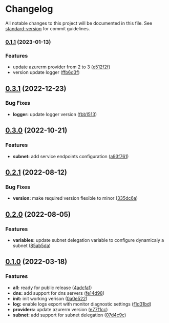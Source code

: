 # Changelog

All notable changes to this project will be documented in this file. See [standard-version](https://github.com/conventional-changelog/standard-version) for commit guidelines.

### [0.1.1](https://github.com/padok-team/terraform-azurerm-network/compare/v0.3.1...v0.1.1) (2023-01-13)


### Features

* update azurerm provider from 2 to 3 ([e512f2f](https://github.com/padok-team/terraform-azurerm-network/commit/e512f2f3b08ab7d669d0385657fbca4d930cf2e7))
* version update logger ([ffb6d3f](https://github.com/padok-team/terraform-azurerm-network/commit/ffb6d3f5ce1ee0d9cd81bac4e6561fc25882eb21))

## [0.3.1](https://github.com/padok-team/terraform-azurerm-network/compare/v0.3.0...v0.3.1) (2022-12-23)


### Bug Fixes

* **logger:** update logger version ([fbb1513](https://github.com/padok-team/terraform-azurerm-network/commit/fbb1513734b780eeca232158d8af30a7439b4c98))

## [0.3.0](https://github.com/padok-team/terraform-azurerm-network/compare/v0.2.1...v0.3.0) (2022-10-21)


### Features

* **subnet:** add service endpoints configuration ([a93f761](https://github.com/padok-team/terraform-azurerm-network/commit/a93f7615c8481d9fb0146d29dcda86154de41e62))

## [0.2.1](https://github.com/padok-team/terraform-azurerm-network/compare/v0.2.0...v0.2.1) (2022-08-12)


### Bug Fixes

* **version:** make required version flexible to minor ([335dc6a](https://github.com/padok-team/terraform-azurerm-network/commit/335dc6acd954167ad4e12a7e437e42a3fb57fa09))

## [0.2.0](https://github.com/padok-team/terraform-azurerm-network/compare/v0.1.0...v0.2.0) (2022-08-05)


### Features

* **variables:** update subnet delegation variable to configure dynamicaly a subnet ([85ab5da](https://github.com/padok-team/terraform-azurerm-network/commit/85ab5da7d6f186b0e0f8fe23289efbf65aec27fa))

## [0.1.0](https://github.com/padok-team/terraform-azurerm-network/compare/v1.0.0...v0.1.0) (2022-03-18)

### Features

* **all:** ready for public release ([4adcfa1](https://github.com/padok-team/terraform-azurerm-network/commit/4adcfa1ce4721484e8737e80b200fffb7be58cd3))
* **dns:** add support for dns servers ([fe14d98](https://github.com/padok-team/terraform-azurerm-network/commit/fe14d98320a00e3d24cbf83741888548ab122215))
* **init:** init working verison ([0a0e522](https://github.com/padok-team/terraform-azurerm-network/commit/0a0e522236ff827ad4c3d9122f5b3b41b3e13693))
* **log:** enable logs export with monitor diagnostic settings ([f1d31bd](https://github.com/padok-team/terraform-azurerm-network/commit/f1d31bd662df8eb91364bee2f24eeb0843ffac5a))
* **providers:** update azurerm version ([e77f1cc](https://github.com/padok-team/terraform-azurerm-network/commit/e77f1cc51b244c52e80d673c37b2b25111a72961))
* **subnet:** add support for subnet delegation ([07d4c9c](https://github.com/padok-team/terraform-azurerm-network/commit/07d4c9cb99449d81049b949c4b54f8d9d2e9ad33))

